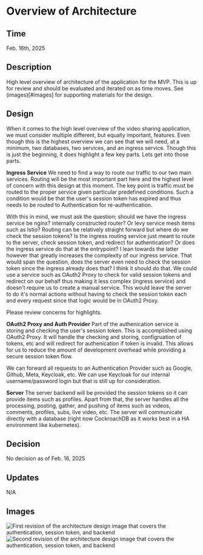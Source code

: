 # Overview of Architecture

## Time
Feb. 16th, 2025

## Description
High level overview of architecture of the application for the MVP. This is up for review and should be evaluated and iterated on as time moves. See (images)[#images] for supporting materials for the design.

## Design
When it comes to the high level overview of the video sharing application, we must consider multiple different, but equally important, features. Even though this is the highest overview we can see that we will need, at a minimum, two databases, two services, and an ingress service. Though this is just the beginning, it does highlight a few key parts. Lets get into those parts.

**Ingress Service**
We need to find a way to route our traffic to our two main services. Routing will be the most important part here and the highest level of concern with this design at this moment. The key point is traffic must be routed to the proper service given particular predefined conditions. Such a condition would be that the user's session token has expired and thus needs to be routed to Authentication for re-authentication. 

With this in mind, we must ask the question; should we have the ingress service be nginx? internally constructed router? Or levy service mesh items such as Istio? Routing can be relatively straight forward but where do we check the session tokens? Is the ingress routing service just meant to route to the server, check session token, and redirect for authentication? Or does the ingress service do that at the entrypoint? I lean towards the latter however that greatly increases the complexity of our ingress service. That would span the question, does the server even need to check the session token since the ingress already does that? I think it should do that. We could use a service such as OAuth2 Proxy to check for valid session tokens and redirect on our behalf thus making it less complex (ingress service) and doesn't require us to create a manual service. This would leave the server to do it's normal actions without having to check the session token each and every request since that logic would be in OAuth2 Proxy. 

Please review concerns for highlights.

**OAuth2 Proxy and Auth Provider**
Part of the authenication service is storing and checking the user's session token. This is accomplished using OAuth2 Proxy. It will handle the checking and storing, configruation of tokens, etc and will redirect for authenication if token is invalid. This allows for us to  reduce the amount of development overhead while providing a secure session token flow.

We can forward all requests to an Authentication Provider such as Google, Github, Meta, Keycloak, etc. We can use Keycloak for our internal username/password login but that is still up for consideration.

**Server**
The server backend will be provided the session tokens so it can provide items such as profiles. Apart from that, the server handles all the processing, posting, gather, and pushing of items such as videos, comments, profiles, subs, live video, etc. The server will communicate directly with a database (right now CockroachDB as it works best in a HA environment like kubernetes).

## Decision
No decision as of Feb. 16, 2025

## Updates
N/A

## Images
![First revision of the architecture design image that covers the authentication, session token, and backend](./architecture_turtlemen_rev1.png)
![Second revision of the architecture design image that covers the authentication, session token, and backend](./architecture_turtlemen_rev2.png)
